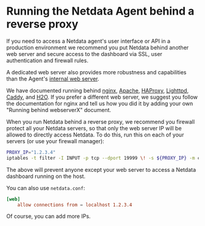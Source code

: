 # Running the Netdata Agent behind a reverse proxy

If you need to access a Netdata agent's user interface or API in a production environment we recommend you put Netdata behind
another web server and secure access to the dashboard via SSL, user authentication and firewall rules.

A dedicated web server also provides more robustness and capabilities than the Agent's [internal web server](/src/web/README.md).

We have documented running behind
[nginx](/docs/netdata-agent/configuration/running-the-netdata-agent-behind-a-reverse-proxy/Running-behind-nginx.md),
[Apache](/docs/netdata-agent/configuration/running-the-netdata-agent-behind-a-reverse-proxy/Running-behind-apache.md),
[HAProxy](/docs/netdata-agent/configuration/running-the-netdata-agent-behind-a-reverse-proxy/Running-behind-haproxy.md),
[Lighttpd](/docs/netdata-agent/configuration/running-the-netdata-agent-behind-a-reverse-proxy/Running-behind-lighttpd.md),
[Caddy](/docs/netdata-agent/configuration/running-the-netdata-agent-behind-a-reverse-proxy/Running-behind-caddy.md),
and [H2O](/docs/netdata-agent/configuration/running-the-netdata-agent-behind-a-reverse-proxy/Running-behind-h2o.md).
If you prefer a different web server, we suggest you follow the documentation for nginx and tell us how you did it
 by adding your own "Running behind webserverX" document.

When you run Netdata behind a reverse proxy, we recommend you firewall protect all your Netdata servers, so that only the web server IP will be allowed to directly access Netdata. To do this, run this on each of your servers (or use your firewall manager):

```sh
PROXY_IP="1.2.3.4"
iptables -t filter -I INPUT -p tcp --dport 19999 \! -s ${PROXY_IP} -m conntrack --ctstate NEW -j DROP
```

The above will prevent anyone except your web server to access a Netdata dashboard running on the host.

You can also use `netdata.conf`:

```conf
[web]
    allow connections from = localhost 1.2.3.4
```

Of course, you can add more IPs.
